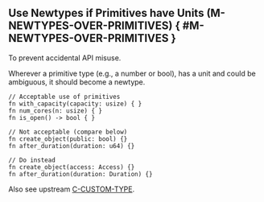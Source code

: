 ﻿<!-- Copyright (c) Microsoft Corporation. Licensed under the MIT license. -->

## Use Newtypes if Primitives have Units (M-NEWTYPES-OVER-PRIMITIVES) { #M-NEWTYPES-OVER-PRIMITIVES }

<why>To prevent accidental API misuse.</why>
<guideline-status><draft/></guideline-status>

Wherever a primitive type (e.g., a number or bool), has a unit and could be ambiguous, it should become a newtype.

```rust,ignore
// Acceptable use of primitives
fn with_capacity(capacity: usize) { }
fn num_cores(n: usize) { }
fn is_open() -> bool { }

// Not acceptable (compare below)
fn create_object(public: bool) {}
fn after_duration(duration: u64) {}

// Do instead
fn create_object(access: Access) {}
fn after_duration(duration: Duration) {}
```

Also see upstream [C-CUSTOM-TYPE](https://rust-lang.github.io/api-guidelines/type-safety.html#arguments-convey-meaning-through-types-not-bool-or-option-c-custom-type).
